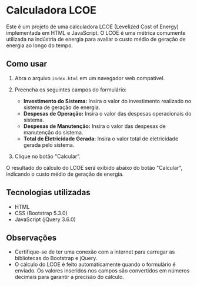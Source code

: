 # Calculadora LCOE

Este é um projeto de uma calculadora LCOE (Levelized Cost of Energy) implementada em HTML e JavaScript. O LCOE é uma métrica comumente utilizada na indústria de energia para avaliar o custo médio de geração de energia ao longo do tempo.

## Como usar

1. Abra o arquivo `index.html` em um navegador web compatível.
2. Preencha os seguintes campos do formulário:

   - **Investimento do Sistema:** Insira o valor do investimento realizado no sistema de geração de energia.
   - **Despesas de Operação:** Insira o valor das despesas operacionais do sistema.
   - **Despesas de Manutenção:** Insira o valor das despesas de manutenção do sistema.
   - **Total de Eletricidade Gerada:** Insira o valor total de eletricidade gerada pelo sistema.

3. Clique no botão "Calcular".

O resultado do cálculo do LCOE será exibido abaixo do botão "Calcular", indicando o custo médio de geração de energia.

## Tecnologias utilizadas

- HTML
- CSS (Bootstrap 5.3.0)
- JavaScript (jQuery 3.6.0)

## Observações

- Certifique-se de ter uma conexão com a internet para carregar as bibliotecas do Bootstrap e jQuery.
- O cálculo do LCOE é feito automaticamente quando o formulário é enviado. Os valores inseridos nos campos são convertidos em números decimais para garantir a precisão do cálculo.
